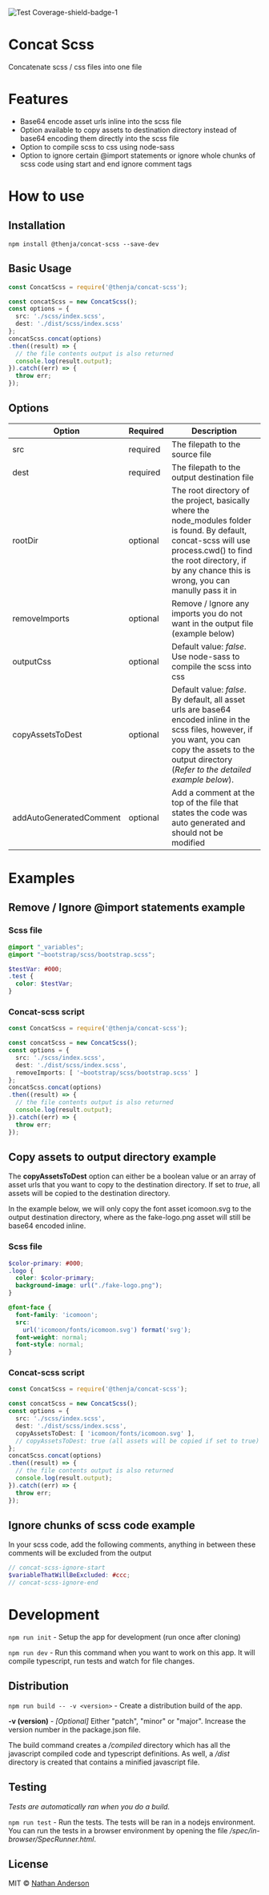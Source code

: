 ![Test Coverage-shield-badge-1](https://img.shields.io/badge/Test%20Coverage-95.39%25-brightgreen.svg)

# Concat Scss

Concatenate scss / css files into one file

# Features

* Base64 encode asset urls inline into the scss file
* Option available to copy assets to destination directory instead of base64 encoding them directly into the scss file
* Option to compile scss to css using node-sass
* Option to ignore certain @import statements or ignore whole chunks of scss code using start and end ignore comment tags

# How to use

## Installation 

``npm install @thenja/concat-scss --save-dev``

## Basic Usage

```typescript
const ConcatScss = require('@thenja/concat-scss');

const concatScss = new ConcatScss();
const options = {
  src: './scss/index.scss',
  dest: './dist/scss/index.scss'
};
concatScss.concat(options)
.then((result) => {
  // the file contents output is also returned
  console.log(result.output);
}).catch((err) => {
  throw err;
});
```

## Options

|Option | Required | Description |
|-------|----------|-------------|
|src | required | The filepath to the source file |
|dest | required | The filepath to the output destination file |
|rootDir | optional | The root directory of the project, basically where the node_modules folder is found. By default, concat-scss will use process.cwd() to find the root directory, if by any chance this is wrong, you can manully pass it in |
|removeImports | optional | Remove / Ignore any imports you do not want in the output file (example below) |
|outputCss | optional | Default value: _false_. Use node-sass to compile the scss into css |
|copyAssetsToDest | optional | Default value: _false_. By default, all asset urls are base64 encoded inline in the scss files, however, if you want, you can copy the assets to the output directory (_Refer to the detailed example below_). |
|addAutoGeneratedComment | optional | Add a comment at the top of the file that states the code was auto generated and should not be modified |

# Examples

## Remove / Ignore @import statements example

### Scss file
```scss
@import "_variables";
@import "~bootstrap/scss/bootstrap.scss";

$testVar: #000;
.test {
  color: $testVar;
}
```

### Concat-scss script
```typescript
const ConcatScss = require('@thenja/concat-scss');

const concatScss = new ConcatScss();
const options = {
  src: './scss/index.scss',
  dest: './dist/scss/index.scss',
  removeImports: [ '~bootstrap/scss/bootstrap.scss' ]
};
concatScss.concat(options)
.then((result) => {
  // the file contents output is also returned
  console.log(result.output);
}).catch((err) => {
  throw err;
});
```

## Copy assets to output directory example

The __copyAssetsToDest__ option can either be a boolean value or an array of asset urls that you want to copy to the destination directory. If set to _true_, all assets will be copied to the destination directory.

In the example below, we will only copy the font asset icomoon.svg to the output destination directory, where as the fake-logo.png asset will still be base64 encoded inline.

### Scss file
```scss
$color-primary: #000;
.logo {
  color: $color-primary;
  background-image: url("./fake-logo.png");
}

@font-face {
  font-family: 'icomoon';
  src:
    url('icomoon/fonts/icomoon.svg') format('svg');
  font-weight: normal;
  font-style: normal;
}
```

### Concat-scss script
```typescript
const ConcatScss = require('@thenja/concat-scss');

const concatScss = new ConcatScss();
const options = {
  src: './scss/index.scss',
  dest: './dist/scss/index.scss',
  copyAssetsToDest: [ 'icomoon/fonts/icomoon.svg' ],
  // copyAssetsToDest: true (all assets will be copied if set to true)
};
concatScss.concat(options)
.then((result) => {
  // the file contents output is also returned
  console.log(result.output);
}).catch((err) => {
  throw err;
});
```

## Ignore chunks of scss code example

In your scss code, add the following comments, anything in between these comments will be excluded from the output

```scss
// concat-scss-ignore-start
$variableThatWillBeExcluded: #ccc;
// concat-scss-ignore-end
```


# Development

``npm run init`` - Setup the app for development (run once after cloning)

``npm run dev`` - Run this command when you want to work on this app. It will
compile typescript, run tests and watch for file changes.

## Distribution

``npm run build -- -v <version>`` - Create a distribution build of the app.

__-v (version)__ - _[Optional]_ Either "patch", "minor" or "major". Increase
the version number in the package.json file.

The build command creates a _/compiled_ directory which has all the javascript
compiled code and typescript definitions. As well, a _/dist_ directory is 
created that contains a minified javascript file.

## Testing

_Tests are automatically ran when you do a build._

``npm run test`` - Run the tests. The tests will be ran in a nodejs environment.
You can run the tests in a browser environment by opening the file 
_/spec/in-browser/SpecRunner.html_.

## License

MIT © [Nathan Anderson](https://github.com/nathan-andosen)